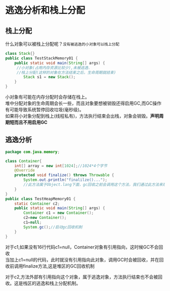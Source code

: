 # 逃逸分析和栈上分配

## 栈上分配
什么对象可以被栈上分配呢？`没有被逃逸的小对象可以栈上分配`
```java
class Stack{}
public class TestStackMemory01 {
	public static void main(String[] args) {
     //小对象(占用内存资源比较少),未被逃逸.
     //栈上分配(这样的对象在方法结束之后，生命周期就结束)
		Stack s1 = new Stack();
	}
}
```
小对象有可能在内存分配时会存储在栈上。</br>
堆中分配对象的生命周期会长一些，而且对象要想被销毁还得启用GC,而GC操作有可能导致系统暂停回收垃圾(毫秒级)。</br>
如果将小对象分配到栈上(线程私有)，方法执行结束会出栈，对象会销毁。**声明周期短而且不用启用GC**

## 逃逸分析
```java
package com.java.memory;

class Container{
	int[] array = new int[1024];//1024*4个字节	
	@Override
	protected void finalize() throws Throwable {
		System.out.println("finalilze()...");
		//此方法属于Object.lang下面，gc回收之前会调用这个方法，我们通过此方法来观察对象是否被回收
	}
}
public class TestHeapMemory01 {
	static Container c2;
	public static void main(String[] args) {
		Container c1 = new Container();
		c2=new Container();
		c1=null;
		System.gc();//启动gc回收机制
	}
}
```
对于c1,如果没有16行代码c1=null，Container对象有引用指向，这时候GC不会回收</br>
当加上c1=null的代码，此时就没有引用指向此对象，调用GC时会被回收，并在回收前调用finalize方法,这是堆区的GC回收机制

对于c2,方法外部有引用指向这个对象，属于逃逸对象，方法执行结束也不会被回收。这是栈区的逃逸和栈上分配机制。